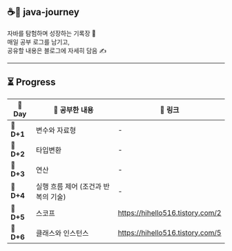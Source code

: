 ## ☕🚀 java-journey

자바를 탐험하며 성장하는 기록장 🐾  
매일 공부 로그를 남기고,  
공유할 내용은 블로그에 자세히 담음 ✍️

---

## ⏳ Progress

| 📅 Day     | 📖 공부한 내용             | 🔗 링크 |
|------------|-----------------------|--------|
| 🐣 **D+1** | 변수와 자료형               | - |
| 🐣 **D+2** | 타입변환                  | - |
| 🐣 **D+3** | 연산                    | - |
| 🐣 **D+4** | 실행 흐름 제어 (조건과 반복의 기술) | - |
| 🐣 **D+5** | 스코프                   | https://hihello516.tistory.com/2 |
| 🐣 **D+6** | 클래스와 인스턴스             | https://hihello516.tistory.com/5|